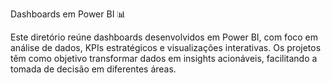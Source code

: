 Dashboards em Power BI 📊

Este diretório reúne dashboards desenvolvidos em Power BI, com foco em análise de dados, KPIs estratégicos e visualizações interativas.
Os projetos têm como objetivo transformar dados em insights acionáveis, facilitando a tomada de decisão em diferentes áreas.
